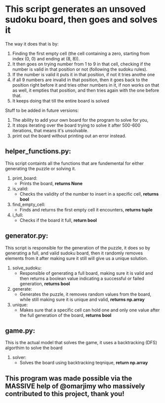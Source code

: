 # This script generates an unsoved sudoku board, then goes and solves it

The way it does that is by:
  1) Finding the first empty cell (the cell containing a zero, starting from index (0, 0) and ending at (8, 8)).
  2) It then goes on trying number from 1 to 9 in that cell, checking if the number is valid in that position or not (following the sudoku rules).
  3) If the number is valid it puts it in that position, if not it tries anothe one
  4) if all 9 numbers are invalid in that position, then it goes back to the position right before it and tries other numbers in it, if non works on that as well, it empties that position, and then tries again with the one before that.
  5) It keeps doing that till the entire board is solved


Stuff to be added in future versions:
  1) The ability to add your own board for the program to solve for you,
  2) It stops iterating over the board trying to solve it after 500-600 iterations, that means it's unsolvable.
  3) print out the board without printing out an error instead.


## helper_functions.py:
This script containts all the functions that are fundemental for either generating the puzzle or solving it.
  1) print_board:
       - Prints the board, **returns None**
  2) is_valid:
       - Checks the validity of the number to insert in a specific cell, **returns bool**
  3) find_empty_cell:
       - Finds and returns the first empty cell it encounters, **returns tuple**
  4) i_full:
       - Checks if the board it full, **return bool**

## generator.py:
This script is responsible for the generation of the puzzle, it does so by generating a full, and valid sudoku board, then it randomly removes elements from it after making sure it still will give us a unique solution.
  1) solve_sudoku:
       - Responsible of generating a full board, making sure it is valid and then returns a boolean value indicating a successful or failed generation, **returns bool**
  2) generate:
       - Generates the puzzle, it removes random values from the board, while still making sure it is unique and valid, **returns np.array**
  3) unique:
       - Makes sure that a specific cell can hold one and only one value after the full generation of the board, **returns bool**


## game.py:
This is the actual model that solves the game, it uses a backtracking (DFS) algorthim to solve the board
  1) solver:
       - Solves the board using backtracking teqnique, **return np.array**

## This program was made possible via the **MASSIVE** help of @omarjimy who massively contributed to this project, thank you!
